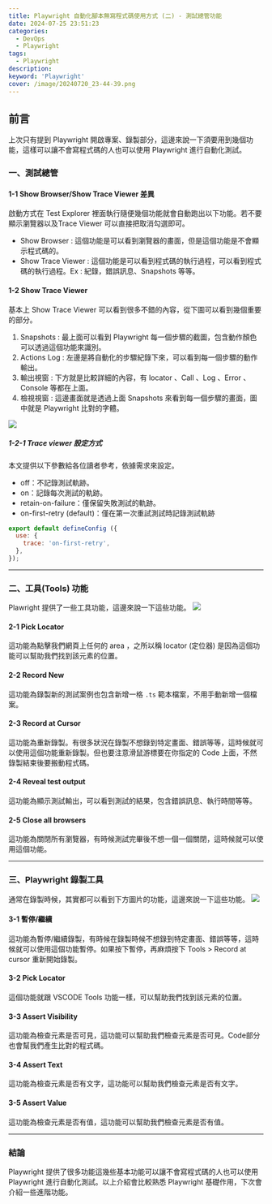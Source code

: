 ```yaml
---
title: Playwright 自動化腳本無寫程式碼使用方式 (二) - 測試總管功能
date: 2024-07-25 23:51:23
categories: 
  - DevOps
  - Playwright
tags: 
  - Playwright
description:
keyword: 'Playwright'
cover: /image/20240720_23-44-39.png
---
```


## 前言

上次只有提到 Playwright 開啟專案、錄製部分，這邊來說一下須要用到幾個功能，這樣可以讓不會寫程式碼的人也可以使用 Playwright 進行自動化測試。

### 一、測試總管

#### 1-1 Show Browser/Show Trace Viewer 差異

啟動方式在 Test Explorer 裡面執行隨便幾個功能就會自動跑出以下功能。若不要顯示瀏覽器以及Trace Viewer 可以直接把取消勾選即可。

- Show Browser : 這個功能是可以看到瀏覽器的畫面，但是這個功能是不會顯示程式碼的。
- Show Trace Viewer : 這個功能是可以看到程式碼的執行過程，可以看到程式碼的執行過程。Ex : 紀錄，錯誤訊息、Snapshots 等等。

#### 1-2 Show Trace Viewer

基本上 Show Trace Viewer  可以看到很多不錯的內容，從下圖可以看到幾個重要的部分。

1. Snapshots : 最上面可以看到 Playwright 每一個步驟的截圖，包含動作顏色可以透過這個功能來識別。
2. Actions Log : 左邊是將自動化的步驟紀錄下來，可以看到每一個步驟的動作輸出。
3. 輸出視窗 : 下方就是比較詳細的內容，有 locator 、Call 、Log 、Error 、Console 等都在上面。
4. 檢視視窗 : 這邊畫面就是透過上面 Snapshots 來看到每一個步驟的畫面，圖中就是 Playwright 比對的字體。

![](/image/20240725_21-59-27.png)

##### 1-2-1 Trace viewer 設定方式

本文提供以下參數給各位讀者參考，依據需求來設定。

- off：不記錄測試軌跡。
- on：記錄每次測試的軌跡。
- retain-on-failure：僅保留失敗測試的軌跡。
- on-first-retry (default)：僅在第一次重試測試時記錄測試軌跡

```javascript
export default defineConfig ({
  use: {
    trace: 'on-first-retry',
  },
});
```
---
### 二、工具(Tools) 功能

Plawright 提供了一些工具功能，這邊來說一下這些功能。
![](/image/20240725_22-12-38.png)

#### 2-1 Pick Locator
這功能為點擊我們網頁上任何的 area ，之所以稱 locator (定位器) 是因為這個功能可以幫助我們找到該元素的位置。


#### 2-2 Record New
這功能為錄製新的測試案例也包含新增一格 ```.ts``` 範本檔案，不用手動新增一個檔案。


#### 2-3 Record at Cursor
這功能為重新錄製。有很多狀況在錄製不想錄到特定畫面、錯誤等等，這時候就可以使用這個功能重新錄製。但也要注意滑鼠游標要在你指定的 Code 上面，不然錄製結束後要搬動程式碼。


#### 2-4 Reveal test output
這功能為顯示測試輸出，可以看到測試的結果，包含錯誤訊息、執行時間等等。

#### 2-5 Close all browsers
這功能為關閉所有瀏覽器，有時候測試完畢後不想一個一個關閉，這時候就可以使用這個功能。


---

### 三、Playwright 錄製工具
通常在錄製時候，其實都可以看到下方圖片的功能，這邊來說一下這些功能。
![](/image/20240725_22-20-16.png)


#### 3-1 暫停/繼續
這功能為暫停/繼續錄製，有時候在錄製時候不想錄到特定畫面、錯誤等等，這時候就可以使用這個功能暫停。如果按下暫停，再麻煩按下 Tools > Record at cursor 重新開始錄製。

#### 3-2 Pick Locator
這個功能就跟 VSCODE Tools 功能一樣，可以幫助我們找到該元素的位置。

#### 3-3 Assert Visibility
這功能為檢查元素是否可見，這功能可以幫助我們檢查元素是否可見。Code部分也會幫我們產生比對的程式碼。

#### 3-4 Assert Text
這功能為檢查元素是否有文字，這功能可以幫助我們檢查元素是否有文字。

#### 3-5 Assert Value
這功能為檢查元素是否有值，這功能可以幫助我們檢查元素是否有值。

---

### 結論
Playwright 提供了很多功能這幾些基本功能可以讓不會寫程式碼的人也可以使用 Playwright 進行自動化測試。以上介紹會比較熟悉 Playwright 基礎作用，下次會介紹一些進階功能。
